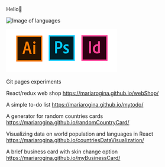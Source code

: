 Hello🤗

![Image of languages](https://encrypted-tbn0.gstatic.com/images?q=tbn:ANd9GcSch5zjv-c1NqGhYflOax2qQlJint1U2_0KZsUXnHAQwktUN2nxqimDbxya6aki7Em6Mts&usqp=CAU)

![Image of Adobe](https://raw.githubusercontent.com/mariarogina/mariarogina/main/adobe.png)


Git pages experiments

React/redux web shop https://mariarogina.github.io/webShop/

A simple to-do list https://mariarogina.github.io/mytodo/  

A generator for random countries cards https://mariarogina.github.io/randomCountryCard/  

Visualizing data on world population and languages in React https://mariarogina.github.io/countriesDataVisualization/  

A brief business card with skin change option https://mariarogina.github.io/myBusinessCard/

